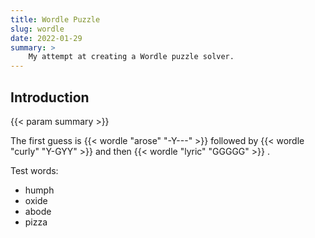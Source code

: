 ```yaml
---
title: Wordle Puzzle
slug: wordle
date: 2022-01-29
summary: >
    My attempt at creating a Wordle puzzle solver.
---
```


<div id="wordleForm" data-component=""></div>

## Introduction

{{< param summary >}}

The first guess is
{{< wordle "arose" "-Y---" >}}
followed by
{{< wordle "curly" "Y-GYY" >}}
and then
{{< wordle "lyric" "GGGGG" >}}
.

Test words:
- humph
- oxide
- abode
- pizza

